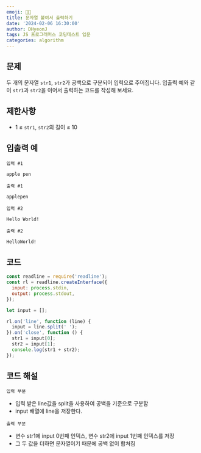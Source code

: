 ```yaml
---
emoji: 🧑‍💻
title: 문자열 붙여서 출력하기
date: '2024-02-06 16:30:00'
author: DHyeonJ
tags: JS 프로그래머스 코딩테스트 입문
categories: algorithm
---
```


## 문제

두 개의 문자열 `str1`, `str2`가 공백으로 구분되어 입력으로 주어집니다.
입출력 예와 같이 `str1`과 `str2`을 이어서 출력하는 코드를 작성해 보세요.

## 제한사항

- 1 ≤ `str1`, `str2`의 길이 ≤ 10

## 입출력 예

`입력 #1`

```console
apple pen
```

`출력 #1`

```console
applepen
```

`입력 #2`

```console
Hello World!
```

`출력 #2`

```console
HelloWorld!
```

## 코드

```js
const readline = require('readline');
const rl = readline.createInterface({
  input: process.stdin,
  output: process.stdout,
});

let input = [];

rl.on('line', function (line) {
  input = line.split(' ');
}).on('close', function () {
  str1 = input[0];
  str2 = input[1];
  console.log(str1 + str2);
});
```

## 코드 해설

`입력 부분`

- 입력 받은 line값을 split을 사용하여 공백을 기준으로 구분함
- input 배열에 line을 저장한다.

`출력 부분`

- 변수 str1에 input 0번째 인덱스, 변수 str2에 input 1번째 인덱스를 저장
- 그 두 값을 더하면 문자열이기 때문에 공백 없이 합쳐짐

```toc

```
